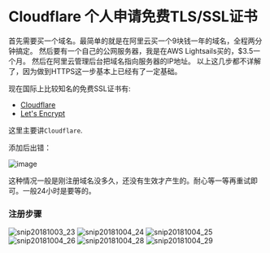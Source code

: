 # Cloudflare 个人申请免费TLS/SSL证书

首先需要买一个域名。最简单的就是在阿里云买一个9块钱一年的域名，全程两分钟搞定。
然后要有一个自己的公网服务器，我是在AWS Lightsails买的，$3.5一个月。
然后在阿里云管理后台把域名指向服务器的IP地址。
以上这几步都不详解了，因为做到HTTPS这一步基本上已经有了一定基础。

现在国际上比较知名的免费SSL证书有:
- [Cloudflare](https://www.cloudflare.com/)
- [Let's Encrypt](https://letsencrypt.org/)

这里主要讲`Cloudflare`.


添加后出错：

![image](https://user-images.githubusercontent.com/14041622/46417314-f4559180-c75b-11e8-9113-1d5cfafdaad1.png)

这种情况一般是刚注册域名没多久，还没有生效才产生的。耐心等一等再重试即可。一般24小时是要等的。

### 注册步骤
![snip20181003_23](https://user-images.githubusercontent.com/14041622/46530157-6f898580-c8cb-11e8-84b5-d706ede2e59f.png)
![snip20181004_24](https://user-images.githubusercontent.com/14041622/46530158-70221c00-c8cb-11e8-96de-b690226abfbc.png)
![snip20181004_25](https://user-images.githubusercontent.com/14041622/46530160-70bab280-c8cb-11e8-98ef-b8546d6f8110.png)
![snip20181004_26](https://user-images.githubusercontent.com/14041622/46530163-70bab280-c8cb-11e8-9b97-fe96af999fa9.png)
![snip20181004_28](https://user-images.githubusercontent.com/14041622/46530165-71534900-c8cb-11e8-9667-72c4815336a9.png)
![snip20181004_29](https://user-images.githubusercontent.com/14041622/46530167-72847600-c8cb-11e8-9580-0b7794f3bed6.png)


